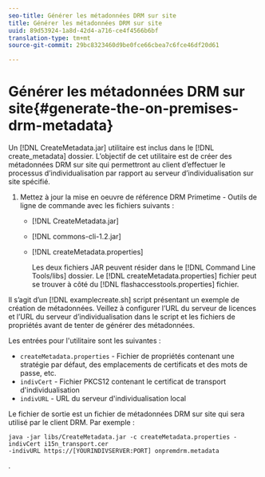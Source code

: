 ```yaml
---
seo-title: Générer les métadonnées DRM sur site
title: Générer les métadonnées DRM sur site
uuid: 89d53924-1a8d-42d4-a716-ce4f4566b6bf
translation-type: tm+mt
source-git-commit: 29bc8323460d9be0fce66cbea7c6fce46df20d61

---
```



# Générer les métadonnées DRM sur site{#generate-the-on-premises-drm-metadata}

Un [!DNL CreateMetadata.jar] utilitaire est inclus dans le [!DNL create_metadata] dossier. L’objectif de cet utilitaire est de créer des métadonnées DRM sur site qui permettront au client d’effectuer le processus d’individualisation par rapport au serveur d’individualisation sur site spécifié.

1. Mettez à jour la mise en oeuvre de référence DRM Primetime - Outils de ligne de commande avec les fichiers suivants :

   * [!DNL CreateMetadata.jar]
   * [!DNL commons-cli-1.2.jar]
   * [!DNL createMetadata.properties]

      Les deux fichiers JAR peuvent résider dans le [!DNL Command Line Tools/libs] dossier. Le [!DNL createMetadata.properties] fichier peut se trouver à côté du [!DNL flashaccesstools.properties] fichier.

<!--<a id="example_2116349CA33642CD9293EAD94A532ED8"></a>-->

Il s’agit d’un [!DNL examplecreate.sh] script présentant un exemple de création de métadonnées. Veillez à configurer l’URL du serveur de licences et l’URL du serveur d’individualisation dans le script et les fichiers de propriétés avant de tenter de générer des métadonnées.

Les entrées pour l&#39;utilitaire sont les suivantes :

* `createMetadata.properties` - Fichier de propriétés contenant une stratégie par défaut, des emplacements de certificats et des mots de passe, etc.
* `indivCert` - Fichier PKCS12 contenant le certificat de transport d&#39;individualisation
* `indivURL` - URL du serveur d&#39;individualisation local

Le fichier de sortie est un fichier de métadonnées DRM sur site qui sera utilisé par le client DRM. Par exemple :

```
java -jar libs/CreateMetadata.jar -c createMetadata.properties -indivCert i15n_transport.cer
-indivURL https://[YOURINDIVSERVER:PORT] onpremdrm.metadata
```

.